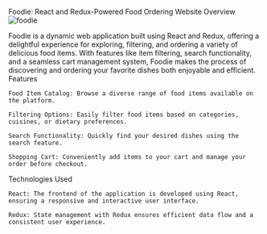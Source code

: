 Foodie: React and Redux-Powered Food Ordering Website
Overview
![foodie](https://github.com/vipulghadi/PROJECT-Foodie/assets/99540970/aa2411a6-167b-431f-996c-7752ddc5a3e3)

Foodie is a dynamic web application built using React and Redux, offering a delightful experience for exploring, filtering, and ordering a variety of delicious food items. With features like item filtering, search functionality, and a seamless cart management system, Foodie makes the process of discovering and ordering your favorite dishes both enjoyable and efficient.
Features

    Food Item Catalog: Browse a diverse range of food items available on the platform.

    Filtering Options: Easily filter food items based on categories, cuisines, or dietary preferences.

    Search Functionality: Quickly find your desired dishes using the search feature.

    Shopping Cart: Conveniently add items to your cart and manage your order before checkout.

Technologies Used

    React: The frontend of the application is developed using React, ensuring a responsive and interactive user interface.

    Redux: State management with Redux ensures efficient data flow and a consistent user experience.
